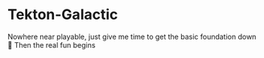 # Tekton-Galactic
 
Nowhere near playable, just give me time to get the basic foundation down 🙏
Then the real fun begins
